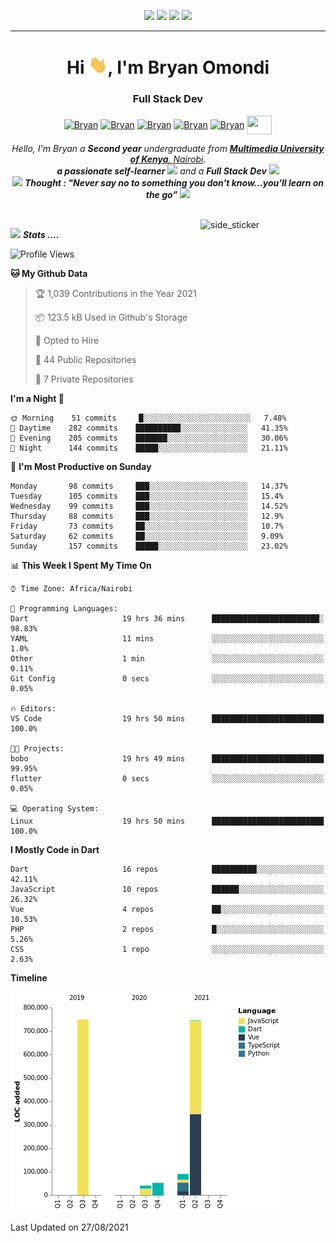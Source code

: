 
 <p align="center">
<img src="https://img.shields.io/badge/Age-20-blue" />
  <img src="https://img.shields.io/badge/Focus-Full%20Stack%20Development-brightgreen" />
  <img src="https://img.shields.io/badge/Lives-Nairobi-success" />
  <img src="https://img.shields.io/badge/Languages-English%20%26%20Swahili-brightgreen" />
</p>
<hr>
<h1 align="center">Hi <img src="https://raw.githubusercontent.com/ABSphreak/ABSphreak/master/gifs/Hi.gif" width="30px">, I'm Bryan Omondi</h1>
<h3 align="center">Full Stack Dev</h3>
<p align="center">
<a href="https://www.dev.to/bryanbill" target="blank"><img align="center" src="https://friconix.com/png/fi-swluxx-dev-to.png" alt="Bryan" height="30" width="40" /></a>
<a href="https://www.linkedin.com/in/bryanomondi254/" target="blank"><img align="center" src="https://image.flaticon.com/icons/png/128/174/174857.png" alt="Bryan" height="30" width="40" /></a>  
<a href="https://www.twitter.com/bryanbill" target="blank"><img align="center" src="https://help.twitter.com/content/dam/help-twitter/brand/logo.png" alt="Bryan" height="30" width="40" /></a>
<a href="https://www.instagram.com/bryan_bill/" target="blank"><img align="center" src="https://image.flaticon.com/icons/png/128/174/174855.png" alt="Bryan" height="30" width="40" /></a>
<a href="https://www.facebook.com/bryanbill/" target="blank"><img align="center" src="https://www.svgrepo.com/show/299425/facebook.svg" alt="Bryan" height="30" width="40" /></a>
 <a href = "mailto: bryanomondi254@gmail.com"><img align="center" src="https://seeklogo.com/images/G/gmail-new-2020-logo-32DBE11BB4-seeklogo.com.png" height="30" width="40" /></a>
</p>
</p>

<p align="center">
  <em>
    Hello, I'm Bryan a <b>Second year</b> undergraduate from <a href="https://mmu.ac.ke/"> <b>Multimedia University of Kenya</b>, Nairobi</a>. <br>
    <b>a passionate self-learner</b> <img src="https://github.com/TheDudeThatCode/TheDudeThatCode/blob/master/Assets/Developer.gif" width="30px"> and a <b>Full Stack Dev</b>&nbsp;<img src="https://github.com/TheDudeThatCode/TheDudeThatCode/blob/master/Assets/Designer.gif" width="36px">
  </em> 
  <br>
  <img src="https://media.giphy.com/media/gH3LO09IOiZIqePwv9/giphy.gif" width="50" /> <b><i align="center">Thought : "Never say no to something you don't know...you'll learn on the go”</i></b> <img src="https://media.giphy.com/media/qjqUcgIyRjsl2/giphy.gif" width="50" />
</p>
<br>
<img align="right" width=200px height=200px alt="side_sticker" src="https://media.giphy.com/media/TEnXkcsHrP4YedChhA/giphy.gif" />

<img src="https://media.giphy.com/media/iY8CRBdQXODJSCERIr/giphy.gif" width="30px">&nbsp;***Stats ....***
<!--START_SECTION:waka-->
![Profile Views](http://img.shields.io/badge/Profile%20Views-4-blue)

**🐱 My Github Data** 

> 🏆 1,039 Contributions in the Year 2021
 > 
> 📦 123.5 kB Used in Github's Storage 
 > 
> 💼 Opted to Hire
 > 
> 📜 44 Public Repositories 
 > 
> 🔑 7 Private Repositories  
 > 
**I'm a Night 🦉** 

```text
🌞 Morning    51 commits     █░░░░░░░░░░░░░░░░░░░░░░░░   7.48% 
🌆 Daytime    282 commits    ██████████░░░░░░░░░░░░░░░   41.35% 
🌃 Evening    205 commits    ███████░░░░░░░░░░░░░░░░░░   30.06% 
🌙 Night      144 commits    █████░░░░░░░░░░░░░░░░░░░░   21.11%

```
📅 **I'm Most Productive on Sunday** 

```text
Monday       98 commits     ███░░░░░░░░░░░░░░░░░░░░░░   14.37% 
Tuesday      105 commits    ███░░░░░░░░░░░░░░░░░░░░░░   15.4% 
Wednesday    99 commits     ███░░░░░░░░░░░░░░░░░░░░░░   14.52% 
Thursday     88 commits     ███░░░░░░░░░░░░░░░░░░░░░░   12.9% 
Friday       73 commits     ██░░░░░░░░░░░░░░░░░░░░░░░   10.7% 
Saturday     62 commits     ██░░░░░░░░░░░░░░░░░░░░░░░   9.09% 
Sunday       157 commits    █████░░░░░░░░░░░░░░░░░░░░   23.02%

```


📊 **This Week I Spent My Time On** 

```text
⌚︎ Time Zone: Africa/Nairobi

💬 Programming Languages: 
Dart                     19 hrs 36 mins      ████████████████████████░   98.83% 
YAML                     11 mins             ░░░░░░░░░░░░░░░░░░░░░░░░░   1.0% 
Other                    1 min               ░░░░░░░░░░░░░░░░░░░░░░░░░   0.11% 
Git Config               0 secs              ░░░░░░░░░░░░░░░░░░░░░░░░░   0.05%

🔥 Editors: 
VS Code                  19 hrs 50 mins      █████████████████████████   100.0%

🐱‍💻 Projects: 
bobo                     19 hrs 49 mins      █████████████████████████   99.95% 
flutter                  0 secs              ░░░░░░░░░░░░░░░░░░░░░░░░░   0.05%

💻 Operating System: 
Linux                    19 hrs 50 mins      █████████████████████████   100.0%

```

**I Mostly Code in Dart** 

```text
Dart                     16 repos            ██████████░░░░░░░░░░░░░░░   42.11% 
JavaScript               10 repos            ██████░░░░░░░░░░░░░░░░░░░   26.32% 
Vue                      4 repos             ██░░░░░░░░░░░░░░░░░░░░░░░   10.53% 
PHP                      2 repos             █░░░░░░░░░░░░░░░░░░░░░░░░   5.26% 
CSS                      1 repo              ░░░░░░░░░░░░░░░░░░░░░░░░░   2.63%

```


**Timeline**

![Chart not found](https://raw.githubusercontent.com/bryanbill/bryanbill/master/charts/bar_graph.png) 


 Last Updated on 27/08/2021
<!--END_SECTION:waka-->

